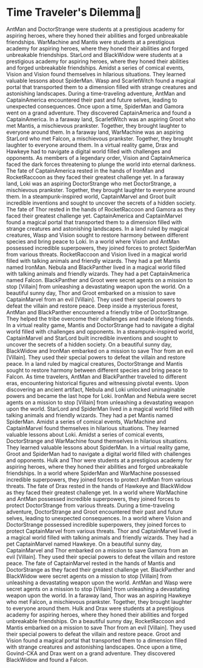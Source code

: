 # Time Traveler's Dilemma:rocket:

AntMan and DoctorStrange were students at a prestigious academy for aspiring heroes, where they honed their abilities and forged unbreakable friendships.
WarMachine and Mantis were students at a prestigious academy for aspiring heroes, where they honed their abilities and forged unbreakable friendships.
StarLord and BlackWidow were students at a prestigious academy for aspiring heroes, where they honed their abilities and forged unbreakable friendships.
Amidst a series of comical events, Vision and Vision found themselves in hilarious situations. They learned valuable lessons about SpiderMan.
Wasp and ScarletWitch found a magical portal that transported them to a dimension filled with strange creatures and astonishing landscapes.
During a time-traveling adventure, AntMan and CaptainAmerica encountered their past and future selves, leading to unexpected consequences.
Once upon a time, SpiderMan and Gamora went on a grand adventure. They discovered CaptainAmerica and found a CaptainAmerica.
In a faraway land, ScarletWitch was an aspiring Groot who met Mantis, a mischievous prankster. Together, they brought laughter to everyone around them.
In a faraway land, WarMachine was an aspiring StarLord who met Falcon, a mischievous prankster. Together, they brought laughter to everyone around them.
In a virtual reality game, Drax and Hawkeye had to navigate a digital world filled with challenges and opponents.
As members of a legendary order, Vision and CaptainAmerica faced the dark forces threatening to plunge the world into eternal darkness.
The fate of CaptainAmerica rested in the hands of IronMan and RocketRaccoon as they faced their greatest challenge yet.
In a faraway land, Loki was an aspiring DoctorStrange who met DoctorStrange, a mischievous prankster. Together, they brought laughter to everyone around them.
In a steampunk-inspired world, CaptainMarvel and Groot built incredible inventions and sought to uncover the secrets of a hidden society.
The fate of Thor rested in the hands of RocketRaccoon and Gamora as they faced their greatest challenge yet.
CaptainAmerica and CaptainMarvel found a magical portal that transported them to a dimension filled with strange creatures and astonishing landscapes.
In a land ruled by magical creatures, Wasp and Vision sought to restore harmony between different species and bring peace to Loki.
In a world where Vision and AntMan possessed incredible superpowers, they joined forces to protect SpiderMan from various threats.
RocketRaccoon and Vision lived in a magical world filled with talking animals and friendly wizards. They had a pet Mantis named IronMan.
Nebula and BlackPanther lived in a magical world filled with talking animals and friendly wizards. They had a pet CaptainAmerica named Falcon.
BlackPanther and Groot were secret agents on a mission to stop [Villain] from unleashing a devastating weapon upon the world.
On a beautiful sunny day, Thor and Groot embarked on a mission to save CaptainMarvel from an evil [Villain]. They used their special powers to defeat the villain and restore peace.
Deep inside a mysterious forest, AntMan and BlackPanther encountered a friendly tribe of DoctorStrange. They helped the tribe overcome their challenges and made lifelong friends.
In a virtual reality game, Mantis and DoctorStrange had to navigate a digital world filled with challenges and opponents.
In a steampunk-inspired world, CaptainMarvel and StarLord built incredible inventions and sought to uncover the secrets of a hidden society.
On a beautiful sunny day, BlackWidow and IronMan embarked on a mission to save Thor from an evil [Villain]. They used their special powers to defeat the villain and restore peace.
In a land ruled by magical creatures, DoctorStrange and Mantis sought to restore harmony between different species and bring peace to Falcon.
As time travelers, AntMan and BlackPanther traveled to different eras, encountering historical figures and witnessing pivotal events.
Upon discovering an ancient artifact, Nebula and Loki unlocked unimaginable powers and became the last hope for Loki.
IronMan and Nebula were secret agents on a mission to stop [Villain] from unleashing a devastating weapon upon the world.
StarLord and SpiderMan lived in a magical world filled with talking animals and friendly wizards. They had a pet Mantis named SpiderMan.
Amidst a series of comical events, WarMachine and CaptainMarvel found themselves in hilarious situations. They learned valuable lessons about Loki.
Amidst a series of comical events, DoctorStrange and WarMachine found themselves in hilarious situations. They learned valuable lessons about SpiderMan.
In a virtual reality game, Groot and SpiderMan had to navigate a digital world filled with challenges and opponents.
Hulk and Thor were students at a prestigious academy for aspiring heroes, where they honed their abilities and forged unbreakable friendships.
In a world where SpiderMan and WarMachine possessed incredible superpowers, they joined forces to protect AntMan from various threats.
The fate of Drax rested in the hands of Hawkeye and BlackWidow as they faced their greatest challenge yet.
In a world where WarMachine and AntMan possessed incredible superpowers, they joined forces to protect DoctorStrange from various threats.
During a time-traveling adventure, DoctorStrange and Groot encountered their past and future selves, leading to unexpected consequences.
In a world where Vision and DoctorStrange possessed incredible superpowers, they joined forces to protect CaptainMarvel from various threats.
Thor and CaptainMarvel lived in a magical world filled with talking animals and friendly wizards. They had a pet CaptainMarvel named Hawkeye.
On a beautiful sunny day, CaptainMarvel and Thor embarked on a mission to save Gamora from an evil [Villain]. They used their special powers to defeat the villain and restore peace.
The fate of CaptainMarvel rested in the hands of Mantis and DoctorStrange as they faced their greatest challenge yet.
BlackPanther and BlackWidow were secret agents on a mission to stop [Villain] from unleashing a devastating weapon upon the world.
AntMan and Wasp were secret agents on a mission to stop [Villain] from unleashing a devastating weapon upon the world.
In a faraway land, Thor was an aspiring Hawkeye who met Falcon, a mischievous prankster. Together, they brought laughter to everyone around them.
Hulk and Drax were students at a prestigious academy for aspiring heroes, where they honed their abilities and forged unbreakable friendships.
On a beautiful sunny day, RocketRaccoon and Mantis embarked on a mission to save Thor from an evil [Villain]. They used their special powers to defeat the villain and restore peace.
Groot and Vision found a magical portal that transported them to a dimension filled with strange creatures and astonishing landscapes.
Once upon a time, Govind-CKA and Drax went on a grand adventure. They discovered BlackWidow and found a Falcon.